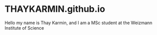 # THAYKARMIN.github.io

Hello my name is Thay Karmin, and I am a MSc student at the Weizmann Institute of Science
